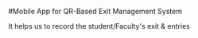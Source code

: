 #Mobile App for QR-Based Exit Management System

It helps us to record the student/Faculty's exit & entries
